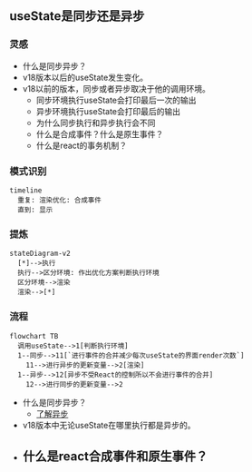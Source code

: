 ## useState是同步还是异步
### 灵感
- 什么是同步异步？
- v18版本以后的useState发生变化。
- v18以前的版本，同步或者异步取决于他的调用环境。
  - 同步环境执行useState会打印最后一次的输出
  - 异步环境执行useState会打印最后的输出
  - 为什么同步执行和异步执行会不同
  - 什么是合成事件？什么是原生事件？
  - 什么是react的事务机制？

### 模式识别
```mermaid
timeline
  重复: 渲染优化: 合成事件
  直到: 显示
```

### 提炼
```mermaid
stateDiagram-v2
  [*]-->执行
  执行-->区分环境: 作出优化方案判断执行环境
  区分环境-->渲染
  渲染-->[*]
```

### 流程
```mermaid
flowchart TB
  调用useState-->1[判断执行环境]
  1--同步-->11[`进行事件的合并减少每次useState的界面render次数`]
    11-->进行异步的更新变量-->2[渲染]
  1--异步-->12[异步不受React的控制所以不会进行事件的合并]
    12-->进行同步的更新变量-->2
```

- 什么是同步异步？
  - [了解异步](../03_JS/[⭐⭐⭐⭐⭐]-异步.md#了解异步)
- v18版本中无论useState在哪里执行都是异步的。
- 什么是react合成事件和原生事件？
  - 